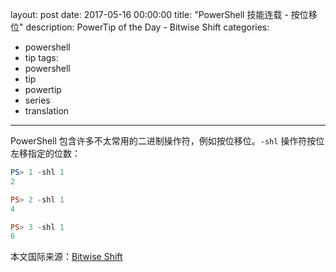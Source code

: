 layout: post
date: 2017-05-16 00:00:00
title: "PowerShell 技能连载 - 按位移位"
description: PowerTip of the Day - Bitwise Shift
categories:
- powershell
- tip
tags:
- powershell
- tip
- powertip
- series
- translation
---
PowerShell 包含许多不太常用的二进制操作符，例如按位移位。`-shl` 操作符按位左移指定的位数：

```powershell
PS> 1 -shl 1
2

PS> 2 -shl 1
4

PS> 3 -shl 1
6
```

<!--more-->
本文国际来源：[Bitwise Shift](http://community.idera.com/powershell/powertips/b/tips/posts/bitwise-shift)
